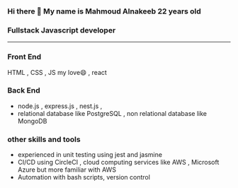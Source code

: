 ### Hi there 👋 My name is Mahmoud Alnakeeb 22 years old 
### Fullstack Javascript developer
----------

### Front End
HTML , CSS , JS my love😄 , react 
### Back End 
- node.js , express.js , nest.js ,
- relational database like PostgreSQL , non relational database like MongoDB 
### other skills and tools
- experienced in unit testing using jest and jasmine
- CI/CD using CircleCI , cloud computing services like AWS , Microsoft Azure but more familiar with AWS
- Automation with bash scripts, version control


